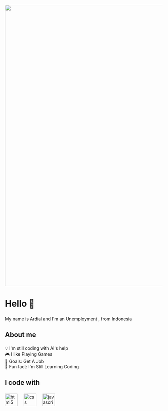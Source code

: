 <div align="center">
  <img height="900" src="https://media.giphy.com/media/v1.Y2lkPTc5MGI3NjExbnMyeTFrZGdjaTNqcHEzZTIwZGdldXczbG5tazc0NWw3c2pqYW5naiZlcD12MV9naWZzX3NlYXJjaCZjdD1n/o0vwzuFwCGAFO/giphy.gif"  />
</div>

<h1 align="left">Hello 👋</h1>

###

<p align="left">My name is Ardial and I'm an Unemployment , from Indonesia</p>

###

<h2 align="left">About me</h2>

###

<p align="left">💡 I'm still coding with Ai's help<br>🎮 I like Playing Games<br>🎯 Goals: Get A Job <br>🎲 Fun fact: I'm Still Learning Coding</p>

###

<h2 align="left">I code with</h2>

###

<div align="left">
<img src="https://cdn.jsdelivr.net/gh/devicons/devicon/icons/html5/html5-original.svg" height="40" alt="html5 logo"  />
  <img width="12" />
  <img src="https://cdn.jsdelivr.net/gh/devicons/devicon/icons/css3/css3-original.svg" height="40" alt="css logo"  />
    <img width="12" />


  <img src="https://cdn.jsdelivr.net/gh/devicons/devicon/icons/javascript/javascript-original.svg" height="40" alt="javascript logo"  />
  <img width="12" />

  
</div>



###